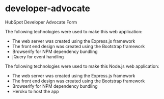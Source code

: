 # developer-advocate
HubSpot Developer Advocate Form


The following technologies were used to make this web application:
- The web server was created using the Express.js framework
- The front end design was created using the Bootstrap framework
- Browserify for NPM dependency bundling
- jQuery for event handling

The following technologies were used to make this Node.js web application:
- The web server was created using the Express.js framework
- The front end design was created using the Bootstrap framework
- Browserify for NPM dependency bundling
- Heroku to host the app

